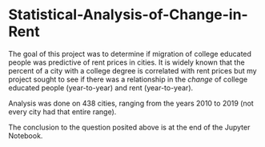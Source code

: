# Statistical-Analysis-of-Change-in-Rent

The goal of this project was to determine if migration of college educated people was predictive of rent prices in cities. It is widely known that the percent of a city with a college degree is correlated with rent prices but my project sought to see if there was a relationship in the _change_ of college educated people (year-to-year) and rent (year-to-year). 

Analysis was done on 438 cities, ranging from the years 2010 to 2019 (not every city had that entire range). 

The conclusion to the question posited above is at the end of the Jupyter Notebook.
